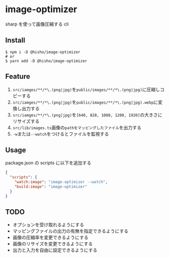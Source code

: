 # image-optimizer

sharp を使って画像圧縮する cli

## Install

```shell
$ npm i -D @hisho/image-optimizer
# or
$ yarn add -D @hisho/image-optimizer
```

## Feature

1. `src/iamges/**/*\.(png|jpg)`を`public/images/**/*\.(png|jpg)`に圧縮しコピーする
2. `src/iamges/**/*\.(png|jpg)`を`public/images/**/*\.(png|jpg).webp`に変換し出力する
3. `src/iamges/**/*\.(png|jpg)`を`[640, 828, 1080, 1200, 1920]`の大きさにリサイズする
4. `src/lib/images.ts`画像の`pathをマッピングしたファイル`を出力する
5. `-w`または`--watch`をつけるとファイルを監視する

## Usage

package.json の scripts に以下を追加する

```json
{
  "scripts": {
    "watch:image": "image-optimizer --watch",
    "build:image": "image-optimizer"
  }
}
```

## TODO

- オプションを受け取れるようにする
- マッピングファイルの出力の有無を指定できるようにする
- 画像の圧縮率を変更できるようにする
- 画像のリサイズを変更できるようにする
- 出力と入力を自由に設定できるようにする
